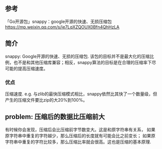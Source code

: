 ## 参考
「Go开源包」snappy：google开源的快速、无损压缩包
    https://mp.weixin.qq.com/s/ie7LqXZQOUX0Bfn4QhHzLA

## 简介
snappy: Google开源的快速、无损的压缩包.
该包的目标并不是最大化的压缩比例，也不是和其他压缩库兼容；相反，snappy算法的目标是在合理的压缩率下尽可能的提高压缩速度。

### 优点
压缩速度.
e.g.
    与zlib的最快压缩模式相比，snappy依然比其快了一个数量级，但产生的压缩文件要比zip的大20%到100%。

## problem: 压缩后的数据比压缩前大
有时候你会发现，压缩后会比压缩前字节数变大。这是和原字符串有关系，
如果原字符串中重复的字符越少，那么压缩后的长度就有可能会比之前变长；
如果原字符串中重复的字符比较多，那么压缩比率就会很高。这也是压缩的基本原理.
